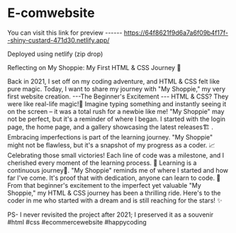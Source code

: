 # E-comwebsite
You can visit this link for preview ------ https://64f8621f9d6a7a6f09b4f17f--shiny-custard-471d30.netlify.app/ 

Deployed using netlify (zip drop)

Reflecting on My Shoppie: My First HTML & CSS Journey 🌟

Back in 2021, I set off on my coding adventure, and HTML & CSS felt like pure magic. Today, I want to share my journey with "My Shoppie," my very first website creation.
---The Beginner's Excitement ---
HTML & CSS? They were like real-life magic!🌈 Imagine typing something and instantly seeing it on the screen – it was a total rush for a newbie like me! 
"My Shoppie" may not be perfect, but it's a reminder of where I began. I started with the login page, the home page, and a gallery showcasing the latest releases🏗 .
Embracing imperfections is part of the learning journey. "My Shoppie" might not be flawless, but it's a snapshot of my progress as a coder. 📈
Celebrating those small victories! Each line of code was a milestone, and I cherished every moment of the learning process. 🎉
Learning is a continuous journey🌱. "My Shoppie" reminds me of where I started and how far I've come. It's proof that with dedication, anyone can learn to code. 💪
From that beginner's excitement to the imperfect yet valuable "My Shoppie," my HTML & CSS journey has been a thrilling ride. Here's to the coder in me who started with a dream and is still reaching for the stars! ✨

PS- I never revisited the project after 2021; I preserved it as a souvenir
#html #css #ecommercewebsite #happycoding
